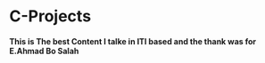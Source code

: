 # C-Projects
#### This is The best Content I talke in ITI based and the thank was for E.Ahmad Bo Salah 
